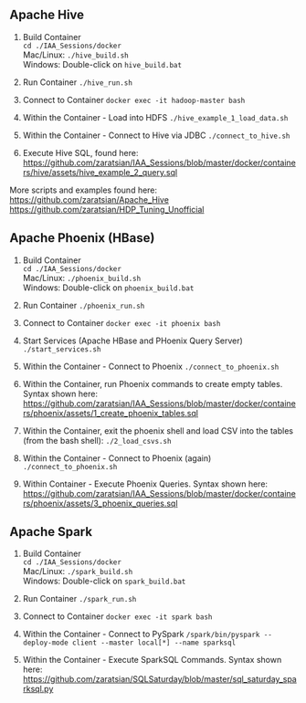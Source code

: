 ## Apache Hive 

1. Build Container
<br>```cd ./IAA_Sessions/docker```
<br>Mac/Linux:  ```./hive_build.sh```
<br>Windows:    Double-click on ```hive_build.bat```

2. Run Container
```./hive_run.sh```

3. Connect to Container
```docker exec -it hadoop-master bash```

4. Within the Container - Load into HDFS
```./hive_example_1_load_data.sh```

5. Within the Container - Connect to Hive via JDBC
```./connect_to_hive.sh```

6. Execute Hive SQL, found here:
https://github.com/zaratsian/IAA_Sessions/blob/master/docker/containers/hive/assets/hive_example_2_query.sql

More scripts and examples found here:
https://github.com/zaratsian/Apache_Hive
<br>https://github.com/zaratsian/HDP_Tuning_Unofficial

## Apache Phoenix (HBase)

1. Build Container
<br>```cd ./IAA_Sessions/docker```
<br>Mac/Linux:  ```./phoenix_build.sh```
<br>Windows:    Double-click on ```phoenix_build.bat```

2. Run Container
```./phoenix_run.sh```

3. Connect to Container
```docker exec -it phoenix bash```

4. Start Services (Apache HBase and PHoenix Query Server)
```./start_services.sh```

5. Within the Container - Connect to Phoenix
```./connect_to_phoenix.sh```

6. Within the Container, run Phoenix commands to create empty tables. Syntax shown here:
https://github.com/zaratsian/IAA_Sessions/blob/master/docker/containers/phoenix/assets/1_create_phoenix_tables.sql

7. Within the Container, exit the phoenix shell and load CSV into the tables (from the bash shell):
```./2_load_csvs.sh```

8. Within the Container - Connect to Phoenix (again)
```./connect_to_phoenix.sh```

9. Within Container - Execute Phoenix Queries. Syntax shown here:
https://github.com/zaratsian/IAA_Sessions/blob/master/docker/containers/phoenix/assets/3_phoenix_queries.sql

## Apache Spark

1. Build Container
<br>```cd ./IAA_Sessions/docker```
<br>Mac/Linux:  ```./spark_build.sh```
<br>Windows:    Double-click on ```spark_build.bat```

2. Run Container
```./spark_run.sh```

3. Connect to Container
```docker exec -it spark bash```

4. Within the Container - Connect to PySpark
```/spark/bin/pyspark --deploy-mode client --master local[*] --name sparksql```

5. Within the Container - Execute SparkSQL Commands. Syntax shown here:
https://github.com/zaratsian/SQLSaturday/blob/master/sql_saturday_sparksql.py


